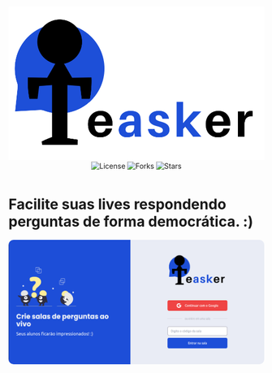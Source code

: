 <div style="text-align: center;
">
<img src="./project_images/logo.cec26660.svg">
</div>
<div align="center">
  <img  src="https://img.shields.io/static/v1?label=license&message=MIT&color=5965E0&labelColor=blue" alt="License">
  
  <img src="https://img.shields.io/github/forks/carloseduardodb/letmeask?label=forks&message=MIT&color=5965E0&labelColor=blue" alt="Forks">

  <img src="https://img.shields.io/github/stars/carloseduardodb/letmeask?label=stars&message=MIT&color=5965E0&labelColor=blue" alt="Stars">
</div>

<main style="margin-top: 50px;">
  <h1>
    Facilite suas lives respondendo perguntas de forma democrática. :)
  </h1>
  <img style="border-radius: 10px;" src="./project_images/HomePage.png" alt="">
</main>
